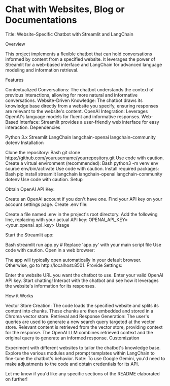 ﻿# Chat with Websites, Blog or Documentations
Title: Website-Specific Chatbot with Streamlit and LangChain

Overview

This project implements a flexible chatbot that can hold conversations informed by content from a specified website. It leverages the power of Streamlit for a web-based interface and LangChain for advanced language modeling and information retrieval.

Features

Contextualized Conversations: The chatbot understands the context of previous interactions, allowing for more natural and informative conversations.
Website-Driven Knowledge: The chatbot draws its knowledge base directly from a website you specify, ensuring responses are relevant to the website's content.
OpenAI Integration: Leverages OpenAI's language models for fluent and informative responses.
Web-Based Interface: Streamlit provides a user-friendly web interface for easy interaction.
Dependencies

Python 3.x
Streamlit
LangChain
langchain-openai
langchain-community
dotenv
Installation

Clone the repository:
Bash
git clone https://github.com/yourusername/yourrepository.git
Use code with caution.
Create a virtual environment (recommended):
Bash
python3 -m venv env
source env/bin/activate
Use code with caution.
Install required packages:
Bash
pip install streamlit langchain langchain-openai langchain-community dotenv
Use code with caution.
Setup

Obtain OpenAI API Key:

Create an OpenAI account if you don't have one.
Find your API key on your account settings page.
Create .env file:

Create a file named .env in the project's root directory.
Add the following line, replacing with your actual API key:
OPENAI_API_KEY=<your_openai_api_key>
Usage

Start the Streamlit app:

Bash
streamlit run app.py  # Replace 'app.py' with your main script file
Use code with caution.
Open in a web browser:

The app will typically open automatically in your default browser. Otherwise, go to http://localhost:8501.
Provide Settings:

Enter the website URL you want the chatbot to use.
Enter your valid OpenAI API key.
Start chatting! Interact with the chatbot and see how it leverages the website's information for its responses.

How it Works

Vector Store Creation: The code loads the specified website and splits its content into chunks. These chunks are then embedded and stored in a Chroma vector store.
Retrieval and Response Generation:
The user's queries are used to generate a new search query targeted at the vector store.
Relevant content is retrieved from the vector store, providing context for the response.
The OpenAI LLM combines retrieved context and the original query to generate an informed response.
Customization

Experiment with different websites to tailor the chatbot's knowledge base.
Explore the various modules and prompt templates within LangChain to fine-tune the chatbot's behavior.
Note: To use Google Gemini, you'd need to make adjustments to the code and obtain credentials for its API.

Let me know if you'd like any specific sections of the README elaborated on further!
